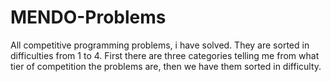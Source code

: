 # MENDO-Problems
All competitive programming problems, i have solved.
They are sorted in difficulties from 1 to 4.
First there are three categories telling me from what tier of competition the problems are, then we have them sorted in difficulty.
